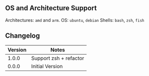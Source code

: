 ## OS and Architecture Support

Architectures: `amd` and `arm`.
OS: `ubuntu`, `debian`
Shells: `bash`, `zsh`, `fish`

## Changelog

| Version | Notes                  |
| ------- | ---------------------- |
| 1.0.0   | Support zsh + refactor |
| 0.0.0   | Initial Version        |
